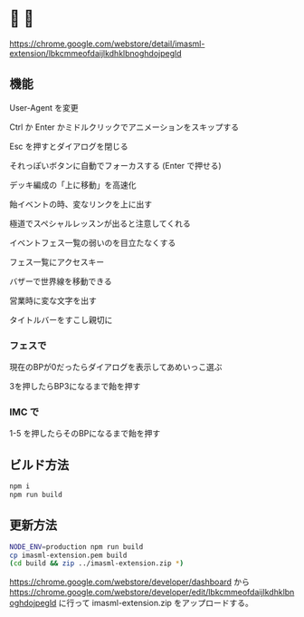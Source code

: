 # :poop: :poop:

https://chrome.google.com/webstore/detail/imasml-extension/lbkcmmeofdaijlkdhklbnoghdojpegld

## 機能

User-Agent を変更

Ctrl か Enter かミドルクリックでアニメーションをスキップする

Esc を押すとダイアログを閉じる

それっぽいボタンに自動でフォーカスする (Enter で押せる)

デッキ編成の「上に移動」を高速化

飴イベントの時、変なリンクを上に出す

極道でスペシャルレッスンが出ると注意してくれる

イベントフェス一覧の弱いのを目立たなくする

フェス一覧にアクセスキー

バザーで世界線を移動できる

営業時に変な文字を出す

タイトルバーをすこし親切に

### フェスで

現在のBPが0だったらダイアログを表示してあめいっこ選ぶ

3を押したらBP3になるまで飴を押す

### IMC で

1-5 を押したらそのBPになるまで飴を押す

## ビルド方法

```sh
npm i
npm run build
```

## 更新方法

```sh
NODE_ENV=production npm run build
cp imasml-extension.pem build
(cd build && zip ../imasml-extension.zip *)
```

https://chrome.google.com/webstore/developer/dashboard
から
https://chrome.google.com/webstore/developer/edit/lbkcmmeofdaijlkdhklbnoghdojpegld
に行って imasml-extension.zip をアップロードする。
